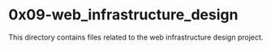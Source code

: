 # 0x09-web_infrastructure_design

This directory contains files related to the web infrastructure design project.

